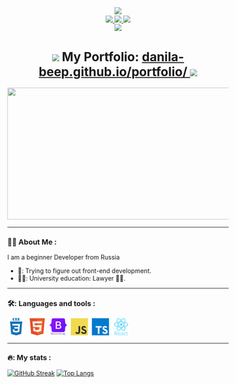 <div id="header" align="center">
  <img src="https://media.giphy.com/media/bGgsc5mWoryfgKBx1u/giphy.gif" width="110"/>

  <div id="badges">
    <a href="#">
      <img src ="https://img.shields.io/badge/-Vkontakte-003f5c?style=for-the-badge&logo=Vk"/>
    </a>
    <a href="#">
      <img src ="https://img.shields.io/badge/-Telegram-0088cc?style=for-the-badge&logo=Telegram"/>
    </a>
    <a href="#">
      <img src ="https://img.shields.io/badge/-Instagram-e4405f?style=for-the-badge&logo=instagram&logoColor=white"/>
    </a>
  </div>
  <img src="https://komarev.com/ghpvc/?username=danila-beep"/>
  <h1>
    <img src="https://media.giphy.com/media/l4FGI8GoTL7N4DsyI/giphy.gif" width="30px"/>
    My Portfolio: 
    <a href="danila-beep.github.io/portfolio/">
      danila-beep.github.io/portfolio/
    </a>
    <img src="https://media.giphy.com/media/l4FGI8GoTL7N4DsyI/giphy.gif" width="30px"/>
  </h1>
</div>

<div align="center">
  <img src="https://media.giphy.com/media/f3iwJFOVOwuy7K6FFw/giphy.gif" width="600px" height="300px"/>
</div>

---
### :man_technologist: About Me :
I am a beginner Developer from Russia
- 🔭: Trying to figure out front-end development.
- 👨‍🎓: University education: Lawyer 👨‍⚖️.

---
### 🛠️: Languages and tools :

<div>
  <img src="https://github.com/devicons/devicon/blob/master/icons/css3/css3-plain-wordmark.svg"  title="CSS3" alt="CSS" width="40" height="40"/>&nbsp;
  <img src="https://github.com/devicons/devicon/blob/master/icons/html5/html5-original.svg" title="HTML5" alt="HTML" width="40" height="40"/>&nbsp;
  <img src="https://github.com/devicons/devicon/blob/master/icons/bootstrap/bootstrap-original-wordmark.svg" title="Bootstrap" alt="Bootstrap" width="40" height="40"/>&nbsp;
  <img src="https://github.com/devicons/devicon/blob/master/icons/javascript/javascript-original.svg" title="JavaScript" alt="JavaScript" width="40" height="40"/>&nbsp;
  <img src="https://github.com/devicons/devicon/blob/master/icons/typescript/typescript-original.svg" title="TypeScript" alt="TypeScript" width="40" height="40"/>&nbsp;
  <img src="https://github.com/devicons/devicon/blob/master/icons/react/react-original-wordmark.svg" title="React" alt="React" width="40" height="40"/>&nbsp;
</div>

---
### 🔥: My stats :
[![GitHub Streak](http://github-readme-streak-stats.herokuapp.com?user=danila-beep&theme=dark&background=000000)](https://git.io/streak-stats)
[![Top Langs](https://github-readme-stats.vercel.app/api/top-langs/?username=danila-beep&layout=compact&theme=vision-friendly-dark)](https://github.com/anuraghazra/github-readme-stats)
